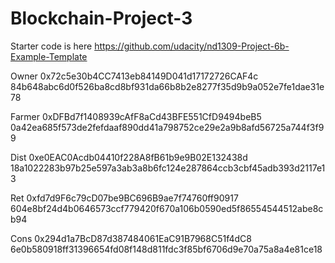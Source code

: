 # Blockchain-Project-3

Starter code is here 
https://github.com/udacity/nd1309-Project-6b-Example-Template


Owner
0x72c5e30b4CC7413eb84149D041d17172726CAF4c
84b648abc6d0f526ba8cd8bf931da66b8b2e8277f35d9b9a052e7fe1dae31e78


Farmer
0xDFBd7f1408939cAfF8aCd43BFE551CfD9494beB5
0a42ea685f573de2fefdaaf890dd41a798752ce29e2a9b8afd56725a744f3f99


Dist
0xe0EAC0Acdb04410f228A8fB61b9e9B02E132438d
18a1022283b97b25e597a3ab3a8b6fc124e287864ccb3cbf45adb393d2117e13

Ret
0xfd7d9F6c79cD07be9BC696B9ae7f74760ff90917
604e8bf24d4b0646573ccf779420f670a106b0590ed5f86554544512abe8cb94

Cons
0x294d1a7BcD87d387484061EaC91B7968C51f4dC8
6e0b580918ff31396654fd08f148d811fdc3f85bf6706d9e70a75a8a4e81ce18